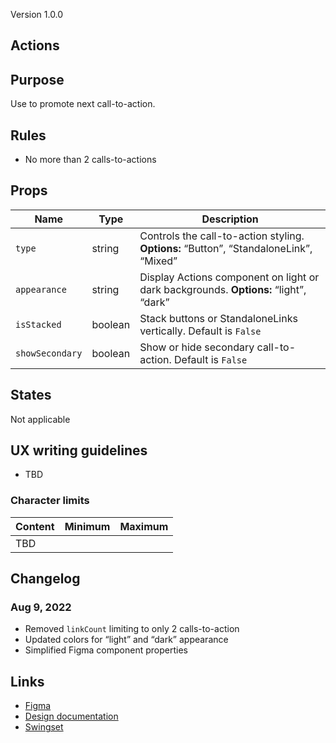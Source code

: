 Version 1.0.0

## Actions

## Purpose

Use to promote next call-to-action.

## Rules

* No more than 2 calls-to-actions

## Props

| Name | Type | Description |
|----|----|----|
| `type` | string | Controls the call-to-action styling. **Options:** “Button”, “StandaloneLink”, “Mixed” |
| `appearance` | string | Display Actions component on light or dark backgrounds. **Options:** “light”, “dark” |
| `isStacked` | boolean | Stack buttons or StandaloneLinks vertically. Default is `False` |
| `showSecondary` | boolean | Show or hide secondary call-to-action. Default is `False` |

## States

Not applicable

## UX writing guidelines

* TBD

### Character limits

| Content | Minimum | Maximum |
|----|----|----|
| TBD |    |    |

## Changelog

### Aug 9, 2022

* Removed `linkCount` limiting to only 2 calls-to-action
* Updated colors for “light” and “dark” appearance
* Simplified Figma component properties

## Links

* [Figma](https://www.figma.com/file/7cYgDM618stjYUHDqAfRec/branch/1Hl4j9jAe0Z12GrOGt46RZ/Components?node-id=537%3A891)
* [Design documentation](https://hashicorp-wpl-documentation.vercel.app/components/actions)
* [Swingset](https://react-components.vercel.app/components/actions)

